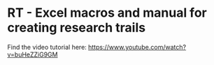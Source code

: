# RT - Excel macros and manual for creating research trails

Find the video tutorial here: https://www.youtube.com/watch?v=buHeZZiG9GM
